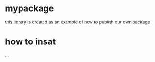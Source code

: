 # mypackage
this library is created as an example of how to publish our own package 
# how to insat
...